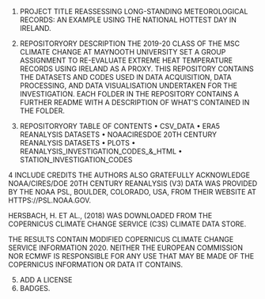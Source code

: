 1.	PROJECT TITLE
REASSESSING LONG-STANDING METEOROLOGICAL RECORDS: AN EXAMPLE USING THE NATIONAL HOTTEST DAY IN IRELAND. 

2.	REPOSITORYORY DESCRIPTION
THE 2019-20 CLASS OF THE MSC CLIMATE CHANGE AT MAYNOOTH UNIVERSITY SET A GROUP ASSIGNMENT TO RE-EVALUATE EXTREME HEAT TEMPERATURE RECORDS USING IRELAND AS A PROXY. 
THIS REPOSITORY CONTAINS THE DATASETS AND CODES USED IN DATA ACQUISITION, DATA PROCESSING, AND DATA VISUALISATION UNDERTAKEN FOR THE INVESTIGATION.
EACH FOLDER IN THE REPOSITORY CONTAINS A FURTHER README WITH A DESCRIPTION OF WHAT’S CONTAINED IN THE FOLDER. 

3.	REPOSITORYORY TABLE OF CONTENTS
      •	CSV_DATA
      •	ERA5 REANALYSIS DATASETS
      •	NOAACIRESDOE 20TH CENTURY REANALYSIS DATASETS
      •	PLOTS
      •	REANALYSIS_INVESTIGATION_CODES_&_HTML
      •	STATION_INVESTIGATION_CODES

4	INCLUDE CREDITS
  THE AUTHORS ALSO GRATEFULLY ACKNOWLEDGE NOAA/CIRES/DOE 20TH CENTURY REANALYSIS (V3) DATA WAS PROVIDED BY THE NOAA PSL, BOULDER, COLORADO, USA, FROM THEIR WEBSITE AT     HTTPS://PSL.NOAA.GOV. 
  
  HERSBACH, H. ET AL., (2018) WAS DOWNLOADED FROM THE COPERNICUS CLIMATE CHANGE SERVICE (C3S) CLIMATE DATA STORE.
  
  THE RESULTS CONTAIN MODIFIED COPERNICUS CLIMATE CHANGE SERVICE INFORMATION 2020. NEITHER THE EUROPEAN COMMISSION NOR ECMWF IS RESPONSIBLE FOR ANY USE THAT MAY BE MADE   OF THE COPERNICUS INFORMATION OR DATA IT CONTAINS.

5.	ADD A LICENSE
6.	BADGES.

